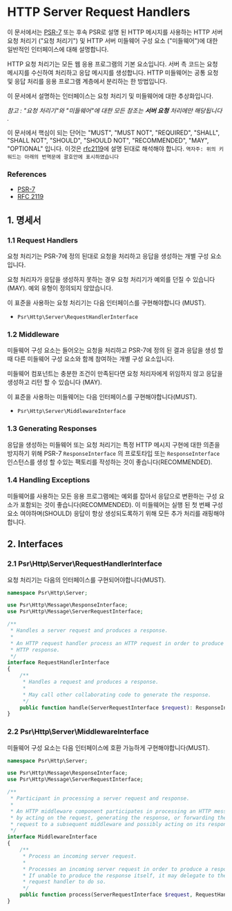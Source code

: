 HTTP Server Request Handlers
============================

이 문서에서는 [PSR-7][psr7] 또는 후속 PSR로 설명 된 HTTP 메시지를 사용하는 HTTP 서버 요청 처리기 ("요청 처리기") 및 HTTP 서버 미들웨어 구성 요소 ("미들웨어")에 대한 일반적인 인터페이스에 대해 설명합니다.

HTTP 요청 처리기는 모든 웹 응용 프로그램의 기본 요소입니다.
서버 측 코드는 요청 메시지를 수신하여 처리하고 응답 메시지를 생성합니다.
HTTP 미들웨어는 공통 요청 및 응답 처리를 응용 프로그램 계층에서 분리하는 한 방법입니다.

이 문서에서 설명하는 인터페이스는 요청 처리기 및 미들웨어에 대한 추상화입니다.

_참고 : "요청 처리기"와 "미들웨어"에 대한 모든 참조는 **서버 요청** 처리에만 해당됩니다 ._


이 문서에서 핵심이 되는 단어는 "MUST", "MUST NOT", "REQUIRED", "SHALL", "SHALL NOT", "SHOULD", "SHOULD NOT", "RECOMMENDED", "MAY", "OPTIONAL" 입니다. 
이것은 [rfc2119]에 설명 된대로 해석해야 합니다.
`역자주: 위의 키워드는 아래의 번역문에 괄호안에 표시하였습니다`

[psr7]: http://www.php-fig.org/psr/psr-7/
[rfc2119]: http://tools.ietf.org/html/rfc2119

### References

- [PSR-7][psr7]
- [RFC 2119][rfc2119]

## 1. 명세서

### 1.1 Request Handlers

요청 처리기는 PSR-7에 정의 된대로 요청을 처리하고 응답을 생성하는 개별 구성 요소입니다.

요청 처리자가 응답을 생성하지 못하는 경우 요청 처리기가 예외를 던질 수 있습니다 (MAY).
예외 유형이 정의되지 않았습니다.

이 표준을 사용하는 요청 처리기는 다음 인터페이스를 구현해야합니다 (MUST).

- `Psr\Http\Server\RequestHandlerInterface`

### 1.2 Middleware

미들웨어 구성 요소는 들어오는 요청을 처리하고 PSR-7에 정의 된 결과 응답을 생성 할 때 다른 미들웨어 구성 요소와 함께 참여하는 개별 구성 요소입니다.

미들웨어 컴포넌트는 충분한 조건이 만족된다면 요청 처리자에게 위임하지 않고 응답을 생성하고 리턴 할 수 있습니다 (MAY).

이 표준을 사용하는 미들웨어는 다음 인터페이스를 구현해야합니다(MUST).

- `Psr\Http\Server\MiddlewareInterface`

### 1.3 Generating Responses

응답을 생성하는 미들웨어 또는 요청 처리기는 특정 HTTP 메시지 구현에 대한 의존을 방지하기 위해 PSR-7 `ResponseInterface` 의 프로토타입 또는 `ResponseInterface` 인스턴스를 생성 할 수있는 팩토리를 작성하는 것이 좋습니다(RECOMMENDED).

### 1.4 Handling Exceptions

미들웨어를 사용하는 모든 응용 프로그램에는 예외를 잡아서 응답으로 변환하는 구성 요소가 포함되는 것이 좋습니다(RECOMMENDED).
이 미들웨어는 실행 된 첫 번째 구성 요소 여야하며(SHOULD) 응답이 항상 생성되도록하기 위해 모든 추가 처리를 래핑해야합니다.

## 2. Interfaces

### 2.1 Psr\Http\Server\RequestHandlerInterface

요청 처리기는 다음의 인터페이스를 구현되어야합니다(MUST).

```php
namespace Psr\Http\Server;

use Psr\Http\Message\ResponseInterface;
use Psr\Http\Message\ServerRequestInterface;

/**
 * Handles a server request and produces a response.
 *
 * An HTTP request handler process an HTTP request in order to produce an
 * HTTP response.
 */
interface RequestHandlerInterface
{
    /**
     * Handles a request and produces a response.
     *
     * May call other collaborating code to generate the response.
     */
    public function handle(ServerRequestInterface $request): ResponseInterface;
}
```

### 2.2 Psr\Http\Server\MiddlewareInterface

미들웨어 구성 요소는 다음 인터페이스에 호환 가능하게 구현해야합니다(MUST).

```php
namespace Psr\Http\Server;

use Psr\Http\Message\ResponseInterface;
use Psr\Http\Message\ServerRequestInterface;

/**
 * Participant in processing a server request and response.
 *
 * An HTTP middleware component participates in processing an HTTP message:
 * by acting on the request, generating the response, or forwarding the
 * request to a subsequent middleware and possibly acting on its response.
 */
interface MiddlewareInterface
{
    /**
     * Process an incoming server request.
     *
     * Processes an incoming server request in order to produce a response.
     * If unable to produce the response itself, it may delegate to the provided
     * request handler to do so.
     */
    public function process(ServerRequestInterface $request, RequestHandlerInterface $handler): ResponseInterface;
}
```
